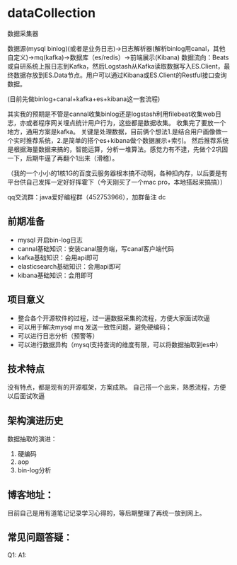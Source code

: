 # dataCollection
数据采集器

数据源(mysql binlog)(或者是业务日志)->日志解析器(解析binlog用canal，其他自定义)->mq(kafka)->数据库（es/redis）->前端展示(Kibana)
数据流向：Beats或自研系统上报日志到Kafka，然后Logstash从Kafka读取数据写入ES.Client，最终数据存放到ES.Data节点。用户可以通过Kibana或ES.Client的Restful接口查询数据。

(目前先做binlog+canal+kafka+es+kibana这一套流程)

其实我的预期是不管是cannal收集binlog还是logstash利用filebeat收集web日志，亦或者程序网关埋点统计用户行为，这些都是数据收集。
收集完了要放一个地方，通用方案是kafka。
关键是处理数据，目前俩个想法1.是结合用户画像做一个实时推荐系统，2.是简单的搭个es+kibana做个数据展示+索引。
然后推荐系统是根据海量数据来搞的，智能运算，分析一堆算法。感觉力有不逮，先做个2巩固一下，后期牛逼了再翻个1出来（滑稽）。

（我的一个小小的1核1G的百度云服务器根本搞不动啊，各种扣内存，以后要是有平台供自己发挥一定好好挥霍下（今天刚买了一个mac pro，本地搭起来搞搞））


qq交流群：java爱好编程群（452753966），加群备注 dc

## 前期准备
- mysql 开启bin-log日志
- cannal基础知识：安装canal服务端，写canal客户端代码
- kafka基础知识：会用api即可
- elasticsearch基础知识：会用api即可
- kibana基础知识：会用即可

## 项目意义
- 整合各个开源软件的过程，过一遍数据采集的流程，方便大家面试吹逼
- 可以用于解决mysql mq 发送一致性问题，避免硬编码；
- 可以进行日志分析（预警等）
- 可以进行数据异构（mysql支持查询的维度有限，可以将数据抽取到es中）

## 技术特点

没有特点，都是现有的开源框架，方案成熟。
自己搭一个出来，熟悉流程，方便以后面试吹逼

## 架构演进历史
数据抽取的演进：
1.  硬编码
2.  aop
3.  bin-log分析

## 博客地址：

目前自己是用有道笔记记录学习心得的，等后期整理了再统一放到网上。

## 常见问题答疑：

Q1:
A1:

